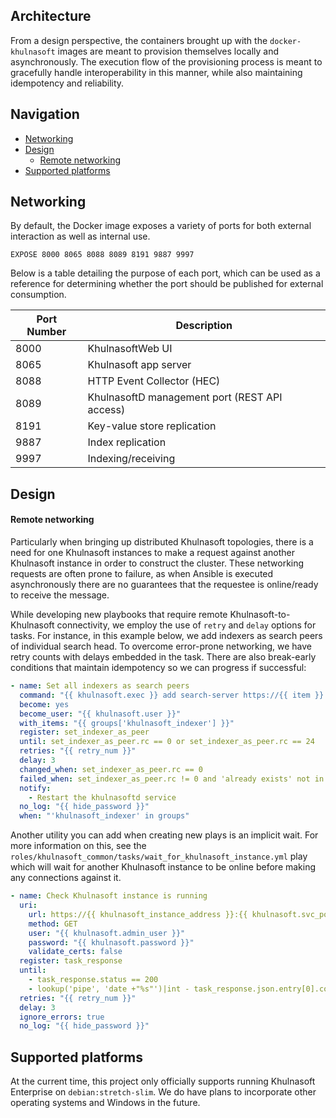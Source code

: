 ## Architecture
From a design perspective, the containers brought up with the `docker-khulnasoft` images are meant to provision themselves locally and asynchronously. The execution flow of the provisioning process is meant to gracefully handle interoperability in this manner, while also maintaining idempotency and reliability.

## Navigation

* [Networking](#networking)
* [Design](#design)
    * [Remote networking](#remote-networking)
* [Supported platforms](#supported-platforms)

## Networking
By default, the Docker image exposes a variety of ports for both external interaction as well as internal use.
```
EXPOSE 8000 8065 8088 8089 8191 9887 9997
```

Below is a table detailing the purpose of each port, which can be used as a reference for determining whether the port should be published for external consumption.

| Port Number | Description |
| --- | --- |
| 8000 | KhulnasoftWeb UI |
| 8065 | Khulnasoft app server |
| 8088 | HTTP Event Collector (HEC) |
| 8089 | KhulnasoftD management port (REST API access) |
| 8191 | Key-value store replication |
| 9887 | Index replication |
| 9997 | Indexing/receiving |

## Design

#### Remote networking
Particularly when bringing up distributed Khulnasoft topologies, there is a need for one Khulnasoft instances to make a request against another Khulnasoft instance in order to construct the cluster. These networking requests are often prone to failure, as when Ansible is executed asynchronously there are no guarantees that the requestee is online/ready to receive the message.

While developing new playbooks that require remote Khulnasoft-to-Khulnasoft connectivity, we employ the use of `retry` and `delay` options for tasks. For instance, in this example below, we add indexers as search peers of individual search head. To overcome error-prone networking, we have retry counts with delays embedded in the task. There are also break-early conditions that maintain idempotency so we can progress if successful:

<!-- {% raw %} -->
```yaml
- name: Set all indexers as search peers
  command: "{{ khulnasoft.exec }} add search-server https://{{ item }}:{{ khulnasoft.svc_port }} -auth {{ khulnasoft.admin_user }}:{{ khulnasoft.password }} -remoteUsername {{ khulnasoft.admin_user }} -remotePassword {{ khulnasoft.password }}"
  become: yes
  become_user: "{{ khulnasoft.user }}"
  with_items: "{{ groups['khulnasoft_indexer'] }}"
  register: set_indexer_as_peer
  until: set_indexer_as_peer.rc == 0 or set_indexer_as_peer.rc == 24
  retries: "{{ retry_num }}"
  delay: 3
  changed_when: set_indexer_as_peer.rc == 0
  failed_when: set_indexer_as_peer.rc != 0 and 'already exists' not in set_indexer_as_peer.stderr
  notify:
    - Restart the khulnasoftd service
  no_log: "{{ hide_password }}"
  when: "'khulnasoft_indexer' in groups"
```
<!-- {% endraw %} -->

Another utility you can add when creating new plays is an implicit wait. For more information on this, see the `roles/khulnasoft_common/tasks/wait_for_khulnasoft_instance.yml` play which will wait for another Khulnasoft instance to be online before making any connections against it.

<!-- {% raw %} -->
```yaml
- name: Check Khulnasoft instance is running
  uri:
    url: https://{{ khulnasoft_instance_address }}:{{ khulnasoft.svc_port }}/services/server/info?output_mode=json
    method: GET
    user: "{{ khulnasoft.admin_user }}"
    password: "{{ khulnasoft.password }}"
    validate_certs: false
  register: task_response
  until:
    - task_response.status == 200
    - lookup('pipe', 'date +"%s"')|int - task_response.json.entry[0].content.startup_time > 10
  retries: "{{ retry_num }}"
  delay: 3
  ignore_errors: true
  no_log: "{{ hide_password }}"
```
<!-- {% endraw %} -->

## Supported platforms
At the current time, this project only officially supports running Khulnasoft Enterprise on `debian:stretch-slim`. We do have plans to incorporate other operating systems and Windows in the future.

